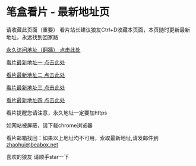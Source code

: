 # 笔盒看片 - 最新地址页

请收藏此页面（重要）
看片站长建议狼友Ctrl+D收藏本页面，本页随时更新最新地址，永远找到回家路

[永久访问地址（翻牆） 点击此处](https://beabox.net/)

[看片最新地址一 点击此处](https://rxeyqsz3ovw.wiki)

[看片最新地址二 点击此处](https://n2a3r7ofb3.wiki)

[看片最新地址三 点击此处](https://j610ph139ue4.shop)

[看片最新地址四 点击此处](https://6997lfpw9qr.wiki)

看片提醒您请注意，永久地址一定要加https

如网站被屏蔽，请下载chrome浏览器

看片邮箱找回：如果以上地址均不可用，索取最新地址,请发邮件到 zhaohui@beabox.net

喜欢的狼友 请顺手star一下